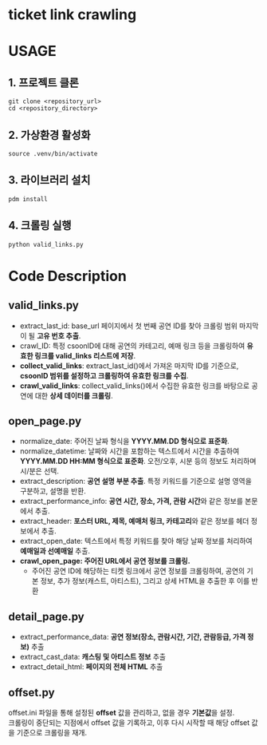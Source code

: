# ticket link crawling

# USAGE
## 1. 프로젝트 클론
```
git clone <repository_url>
cd <repository_directory>
```

## 2. 가상환경 활성화
```
source .venv/bin/activate
```

## 3. 라이브러리 설치
```
pdm install
```

## 4. 크롤링 실행
```
python valid_links.py
```

# Code Description
## valid_links.py
- extract_last_id: base_url 페이지에서 첫 번째 공연 ID를 찾아 크롤링 범위 마지막이 될 **고유 번호 추출**.
- crawl_ID: 특정 csoonID에 대해 공연의 카테고리, 예매 링크 등을 크롤링하여 **유효한 링크를 valid_links 리스트에 저장**.
- **collect_valid_links**: extract_last_id()에서 가져온 마지막 ID를 기준으로, **csoonID 범위를 설정하고 크롤링하여 유효한 링크를 수집**.
- **crawl_valid_links**: collect_valid_links()에서 수집한 유효한 링크를 바탕으로 공연에 대한 **상세 데이터를 크롤링**.

## open_page.py
- normalize_date: 주어진 날짜 형식을 **YYYY.MM.DD 형식으로 표준화**. 
- normalize_datetime: 날짜와 시간을 포함하는 텍스트에서 시간을 추출하여 **YYYY.MM.DD HH:MM 형식으로 표준화**. 오전/오후, 시분 등의 정보도 처리하며 시/분은 선택.
- extract_description: **공연 설명 부분 추출**. 특정 키워드를 기준으로 설명 영역을 구분하고, 설명을 반환.
- extract_performance_info: **공연 시간, 장소, 가격, 관람 시간**와 같은 정보를 본문에서 추출.
- extract_header: **포스터 URL, 제목, 예매처 링크, 카테고리**와 같은 정보를 헤더 정보에서 추출.
- extract_open_date: 텍스트에서 특정 키워드를 찾아 해당 날짜 정보를 처리하여 **예매일과 선예매일** 추출. 
- **crawl_open_page: 주어진 URL에서 공연 정보를 크롤링.**
  - 주어진 공연 ID에 해당하는 티켓 링크에서 공연 정보를 크롤링하여, 공연의 기본 정보, 추가 정보(캐스트, 아티스트), 그리고 상세 HTML을 추출한 후 이를 반환

## detail_page.py
- extract_performance_data: **공연 정보(장소, 관람시간, 기간, 관람등급, 가격 정보)** 추출
- extract_cast_data: **캐스팅 및 아티스트 정보** 추출
- extract_detail_html: **페이지의 전체 HTML** 추출
  
## offset.py
offset.ini 파일을 통해 설정된 **offset** 값을 관리하고, 없을 경우 **기본값**을 설정.  
크롤링이 중단되는 지점에서 offset 값을 기록하고, 이후 다시 시작할 때 해당 offset 값을 기준으로 크롤링을 재개.
